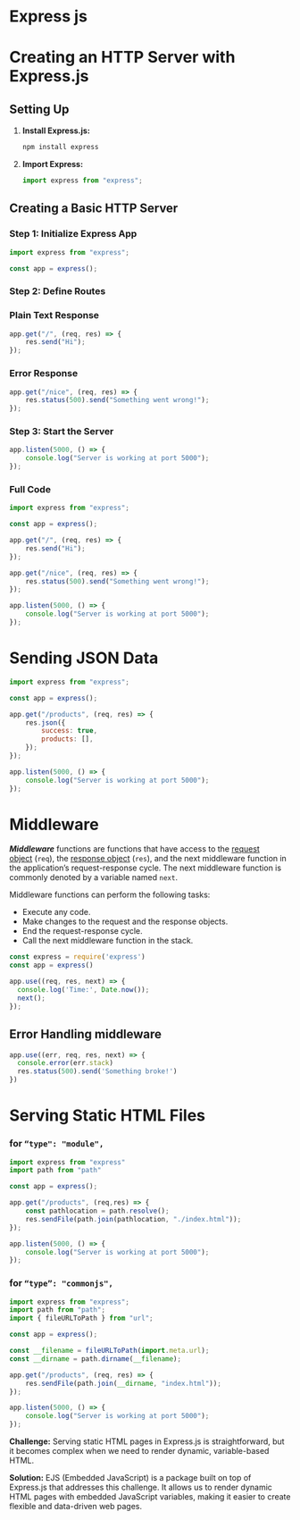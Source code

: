 # Express js

# Creating an HTTP Server with Express.js

## Setting Up

1. **Install Express.js:**
    
    ```bash
    npm install express
    
    ```
    
2. **Import Express:**
    
    ```jsx
    import express from "express";
    
    ```
    

## Creating a Basic HTTP Server

### Step 1: Initialize Express App

```jsx
import express from "express";

const app = express();

```

### Step 2: Define Routes

### Plain Text Response

```jsx
app.get("/", (req, res) => {
    res.send("Hi");
});

```

### Error Response

```jsx
app.get("/nice", (req, res) => {
    res.status(500).send("Something went wrong!");
});

```

### Step 3: Start the Server

```jsx
app.listen(5000, () => {
    console.log("Server is working at port 5000");
});

```

### Full Code

```jsx
import express from "express";

const app = express();

app.get("/", (req, res) => {
    res.send("Hi");
});

app.get("/nice", (req, res) => {
    res.status(500).send("Something went wrong!");
});

app.listen(5000, () => {
    console.log("Server is working at port 5000");
});

```

# Sending JSON Data

```jsx
import express from "express";

const app = express();

app.get("/products", (req, res) => {
    res.json({
        success: true,
        products: [],
    });
});

app.listen(5000, () => {
    console.log("Server is working at port 5000");
});

```
# Middleware

***Middleware*** functions are functions that have access to the [request object](https://expressjs.com/en/4x/api.html#req) (`req`), the [response object](https://expressjs.com/en/4x/api.html#res) (`res`), and the next middleware function in the application’s request-response cycle. The next middleware function is commonly denoted by a variable named `next`.

Middleware functions can perform the following tasks:

- Execute any code.
- Make changes to the request and the response objects.
- End the request-response cycle.
- Call the next middleware function in the stack.

```jsx
const express = require('express')
const app = express()

app.use((req, res, next) => {
  console.log('Time:', Date.now());
  next();
});
```

## Error Handling middleware

```jsx
app.use((err, req, res, next) => {
  console.error(err.stack)
  res.status(500).send('Something broke!')
})
```

# Serving Static HTML Files

### for `“type": "module",`

```jsx
import express from "express"
import path from "path"

const app = express();

app.get("/products", (req,res) => {
    const pathlocation = path.resolve();
    res.sendFile(path.join(pathlocation, "./index.html"));
});

app.listen(5000, () => {
    console.log("Server is working at port 5000");
});

```

### for `“type”: "commonjs",`

```jsx
import express from "express";
import path from "path";
import { fileURLToPath } from "url";

const app = express();

const __filename = fileURLToPath(import.meta.url);
const __dirname = path.dirname(__filename);

app.get("/products", (req, res) => {
    res.sendFile(path.join(__dirname, "index.html"));
});

app.listen(5000, () => {
    console.log("Server is working at port 5000");
});

```

**Challenge:**
Serving static HTML pages in Express.js is straightforward, but it becomes complex when we need to render dynamic, variable-based HTML.

**Solution:**
EJS (Embedded JavaScript) is a package built on top of Express.js that addresses this challenge.
It allows us to render dynamic HTML pages with embedded JavaScript variables, making it easier to create flexible and data-driven web pages.
